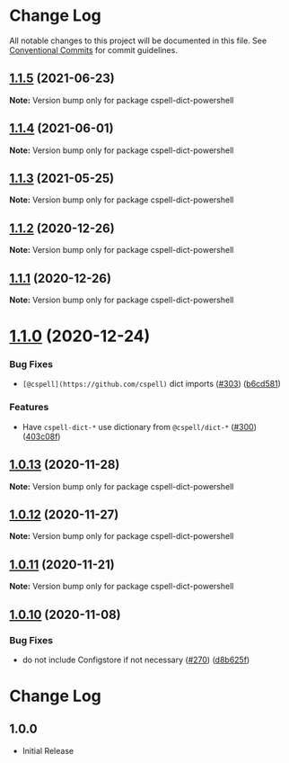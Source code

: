 # Change Log

All notable changes to this project will be documented in this file.
See [Conventional Commits](https://conventionalcommits.org) for commit guidelines.

## [1.1.5](https://github.com/streetsidesoftware/cspell-dicts/compare/cspell-dict-powershell@1.1.4...cspell-dict-powershell@1.1.5) (2021-06-23)

**Note:** Version bump only for package cspell-dict-powershell





## [1.1.4](https://github.com/streetsidesoftware/cspell-dicts/compare/cspell-dict-powershell@1.1.3...cspell-dict-powershell@1.1.4) (2021-06-01)

**Note:** Version bump only for package cspell-dict-powershell





## [1.1.3](https://github.com/streetsidesoftware/cspell-dicts/compare/cspell-dict-powershell@1.1.2...cspell-dict-powershell@1.1.3) (2021-05-25)

**Note:** Version bump only for package cspell-dict-powershell





## [1.1.2](https://github.com/streetsidesoftware/cspell-dicts/compare/cspell-dict-powershell@1.1.1...cspell-dict-powershell@1.1.2) (2020-12-26)

**Note:** Version bump only for package cspell-dict-powershell





## [1.1.1](https://github.com/streetsidesoftware/cspell-dicts/compare/cspell-dict-powershell@1.1.0...cspell-dict-powershell@1.1.1) (2020-12-26)

**Note:** Version bump only for package cspell-dict-powershell





# [1.1.0](https://github.com/streetsidesoftware/cspell-dicts/compare/cspell-dict-powershell@1.0.13...cspell-dict-powershell@1.1.0) (2020-12-24)


### Bug Fixes

* `[@cspell](https://github.com/cspell)` dict imports ([#303](https://github.com/streetsidesoftware/cspell-dicts/issues/303)) ([b6cd581](https://github.com/streetsidesoftware/cspell-dicts/commit/b6cd58114caa8752fba69522e6b740a4be74dd6e))


### Features

* Have `cspell-dict-*` use dictionary from `@cspell/dict-*` ([#300](https://github.com/streetsidesoftware/cspell-dicts/issues/300)) ([403c08f](https://github.com/streetsidesoftware/cspell-dicts/commit/403c08fbd1d11a083f586e591b87ef9a47f71944))





## [1.0.13](https://github.com/streetsidesoftware/cspell-dicts/compare/cspell-dict-powershell@1.0.12...cspell-dict-powershell@1.0.13) (2020-11-28)

**Note:** Version bump only for package cspell-dict-powershell





## [1.0.12](https://github.com/streetsidesoftware/cspell-dicts/compare/cspell-dict-powershell@1.0.11...cspell-dict-powershell@1.0.12) (2020-11-27)

**Note:** Version bump only for package cspell-dict-powershell





## [1.0.11](https://github.com/streetsidesoftware/cspell-dicts/compare/cspell-dict-powershell@1.0.10...cspell-dict-powershell@1.0.11) (2020-11-21)

**Note:** Version bump only for package cspell-dict-powershell

## [1.0.10](https://github.com/streetsidesoftware/cspell-dicts/compare/cspell-dict-powershell@1.0.9...cspell-dict-powershell@1.0.10) (2020-11-08)

### Bug Fixes

- do not include Configstore if not necessary ([#270](https://github.com/streetsidesoftware/cspell-dicts/issues/270)) ([d8b625f](https://github.com/streetsidesoftware/cspell-dicts/commit/d8b625f2f42d5cc6c4a9390216ac1e5037886e44))

# Change Log

## 1.0.0

- Initial Release
